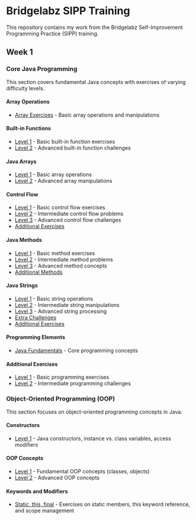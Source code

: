 # Bridgelabz SIPP Training

This repository contains my work from the Bridgelabz Self-Improvement Programming Practice (SIPP) training.

## Week 1

### Core Java Programming

This section covers fundamental Java concepts with exercises of varying difficulty levels.

#### Array Operations
- [Array Exercises](https://github.com/Sahilgupta2175/Bridgelabz-SIPP-training/tree/core-java-programming/Array) - Basic array operations and manipulations

#### Built-in Functions
- [Level 1](https://github.com/Sahilgupta2175/Bridgelabz-SIPP-training/tree/core-java-programming/Built-in-Function-practice/level-1) - Basic built-in function exercises
- [Level 2](https://github.com/Sahilgupta2175/Bridgelabz-SIPP-training/tree/core-java-programming/Built-in-Function-practice/level-2) - Advanced built-in function challenges

#### Java Arrays
- [Level 1](https://github.com/Sahilgupta2175/Bridgelabz-SIPP-training/tree/core-java-programming/Java-Arrays/Level-1) - Basic array operations
- [Level 2](https://github.com/Sahilgupta2175/Bridgelabz-SIPP-training/tree/core-java-programming/Java-Arrays/Level-2) - Advanced array manipulations

#### Control Flow
- [Level 1](https://github.com/Sahilgupta2175/Bridgelabz-SIPP-training/tree/core-java-programming/Java-Control-Flows/Level-1) - Basic control flow exercises
- [Level 2](https://github.com/Sahilgupta2175/Bridgelabz-SIPP-training/tree/core-java-programming/Java-Control-Flows/Level-2) - Intermediate control flow problems
- [Level 3](https://github.com/Sahilgupta2175/Bridgelabz-SIPP-training/tree/core-java-programming/Java-Control-Flows/Level-3) - Advanced control flow challenges
- [Additional Exercises](https://github.com/Sahilgupta2175/Bridgelabz-SIPP-training/tree/core-java-programming/control-flows)

#### Java Methods
- [Level 1](https://github.com/Sahilgupta2175/Bridgelabz-SIPP-training/tree/core-java-programming/Java-Methods/Level-1) - Basic method exercises
- [Level 2](https://github.com/Sahilgupta2175/Bridgelabz-SIPP-training/tree/core-java-programming/Java-Methods/Level-2) - Intermediate method problems
- [Level 3](https://github.com/Sahilgupta2175/Bridgelabz-SIPP-training/tree/core-java-programming/Java-Methods/Level-3) - Advanced method concepts
- [Additional Methods](https://github.com/Sahilgupta2175/Bridgelabz-SIPP-training/tree/core-java-programming/Methods)

#### Java Strings
- [Level 1](https://github.com/Sahilgupta2175/Bridgelabz-SIPP-training/tree/core-java-programming/Java-Strings/Level-1) - Basic string operations
- [Level 2](https://github.com/Sahilgupta2175/Bridgelabz-SIPP-training/tree/core-java-programming/Java-Strings/Level-2) - Intermediate string manipulations
- [Level 3](https://github.com/Sahilgupta2175/Bridgelabz-SIPP-training/tree/core-java-programming/Java-Strings/Level-3) - Advanced string processing
- [Extra Challenges](https://github.com/Sahilgupta2175/Bridgelabz-SIPP-training/tree/core-java-programming/Java-Strings/Extra-Questions)
- [Additional Exercises](https://github.com/Sahilgupta2175/Bridgelabz-SIPP-training/tree/core-java-programming/Strings)

#### Programming Elements
- [Java Fundamentals](https://github.com/Sahilgupta2175/Bridgelabz-SIPP-training/tree/core-java-programming/Java-Programming-Elements) - Core programming concepts

#### Additional Exercises
- [Level 1](https://github.com/Sahilgupta2175/Bridgelabz-SIPP-training/tree/core-java-programming/level-1) - Basic programming exercises
- [Level 2](https://github.com/Sahilgupta2175/Bridgelabz-SIPP-training/tree/core-java-programming/level-2) - Intermediate programming challenges

### Object-Oriented Programming (OOP)

This section focuses on object-oriented programming concepts in Java.

#### Constructors
- [Level 1](https://github.com/Sahilgupta2175/Bridgelabz-SIPP-training/tree/oops/Constructors/Level-1) - Java constructors, instance vs. class variables, access modifiers

#### OOP Concepts
- [Level 1](https://github.com/Sahilgupta2175/Bridgelabz-SIPP-training/tree/oops/OOPS/Level-1) - Fundamental OOP concepts (classes, objects)
- [Level 2](https://github.com/Sahilgupta2175/Bridgelabz-SIPP-training/tree/oops/OOPS/Level-2) - Advanced OOP concepts

#### Keywords and Modifiers
- [Static, this, final](https://github.com/Sahilgupta2175/Bridgelabz-SIPP-training/tree/oops/Static-find-this) - Exercises on static members, this keyword reference, and scope management
